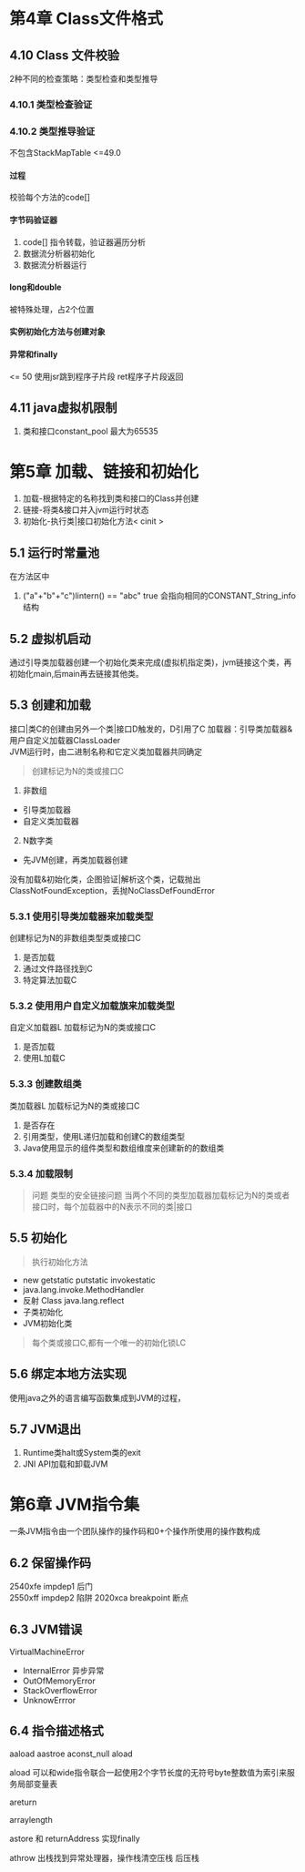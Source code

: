 # 第4章 Class文件格式

## 4.10 Class 文件校验
2种不同的检查策略：类型检查和类型推导
### 4.10.1 类型检查验证

### 4.10.2 类型推导验证

不包含StackMapTable <=49.0 

#### 过程
校验每个方法的code[]    

#### 字节码验证器
1. code[] 指令转载，验证器遍历分析
2. 数据流分析器初始化
3. 数据流分析器运行

#### long和double 
被特殊处理，占2个位置

#### 实例初始化方法与创建对象


#### 异常和finally

<= 50 使用jsr跳到程序子片段 ret程序子片段返回   



## 4.11 java虚拟机限制
1. 类和接口constant\_pool 最大为65535


# 第5章 加载、链接和初始化
1. 加载-根据特定的名称找到类和接口的Class并创建
2. 链接-将类&接口并入jvm运行时状态
3. 初始化-执行类|接口初始化方法< cinit > 

## 5.1 运行时常量池
在方法区中	
1. ("a"+"b"+"c")lintern() == "abc"  true  会指向相同的CONSTANT\_String\_info 结构


## 5.2 虚拟机启动
通过引导类加载器创建一个初始化类来完成(虚拟机指定类)，jvm链接这个类，再初始化main,后main再去链接其他类。


## 5.3 创建和加载
接口|类C的创建由另外一个类|接口D触发的，D引用了C	
加载器：引导类加载器&用户自定义加载器ClassLoader	
JVM运行时，由二进制名称和它定义类加载器共同确定		 	

> 创建标记为N的类或接口C

1. 非数组
-  引导类加载器
- 自定义类加载器
2. N数字类
- 先JVM创建，再类加载器创建

没有加载&初始化类，企图验证|解析这个类，记载抛出ClassNotFoundException，丢抛NoClassDefFoundError    

### 5.3.1 使用引导类加载器来加载类型
创建标记为N的非数组类型类或接口C    
1. 是否加载
2. 通过文件路径找到C
3. 特定算法加载C

### 5.3.2 使用用户自定义加载旗来加载类型
自定义加载器L 加载标记为N的类或接口C
1. 是否加载
2. 使用L加载C

### 5.3.3 创建数组类
类加载器L 加载标记为N的类或接口C
1. 是否存在
2. 引用类型，使用L递归加载和创建C的数组类型
3. Java使用显示的组件类型和数组维度来创建新的的数组类


### 5.3.4 加载限制
> 问题 类型的安全链接问题
当两个不同的类型加载器加载标记为N的类或者接口时，每个加载器中的N表示不同的类|接口   



##  5.5 初始化

> 执行初始化方法

- new getstatic putstatic invokestatic 
- java.lang.invoke.MethodHandler 
- 反射 Class java.lang.reflect
- 子类初始化
- JVM初始化类



> 每个类或接口C,都有一个唯一的初始化锁LC



## 5.6 绑定本地方法实现

使用java之外的语言编写函数集成到JVM的过程，


## 5.7 JVM退出
1. Runtime类halt或System类的exit
2. JNI API加载和卸载JVM




# 第6章 JVM指令集

一条JVM指令由一个团队操作的操作码和0+个操作所使用的操作数构成

## 6.2 保留操作码
2540xfe impdep1 后门    
2550xff impdep2 陷阱
2020xca breakpoint 断点     

## 6.3 JVM错误

VirtualMachineError     
- InternalError 异步异常
- OutOfMemoryError
- StackOverflowError
- UnknowErrror


## 6.4 指令描述格式
aaload  aastroe  aconst\_null aload   

aload 可以和wide指令联合一起使用2个字节长度的无符号byte整数值为索引来服务局部变量表 

areturn     

arraylength     

astore 和 returnAddress 实现finally

athrow 出栈找到异常处理器，操作栈清空压栈 后压栈








